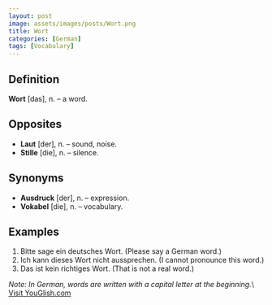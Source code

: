 ```yaml
---
layout: post
image: assets/images/posts/Wort.png
title: Wort
categories: [German]
tags: [Vocabulary]
---
```


## Definition

**Wort** [das], n. – a word.

## Opposites

- **Laut** [der], n. – sound, noise.
- **Stille** [die], n. – silence.

## Synonyms

- **Ausdruck** [der], n. – expression.
- **Vokabel** [die], n. – vocabulary.

## Examples

1. Bitte sage ein deutsches Wort. (Please say a German word.)
2. Ich kann dieses Wort nicht aussprechen. (I cannot pronounce this word.)
3. Das ist kein richtiges Wort. (That is not a real word.)

*Note: In German, words are written with a capital letter at the beginning.*\ <a id="yg-widget-0" class="youglish-widget" data-query="Wort" data-lang="german" data-components="8412" data-auto-start="0" data-bkg-color="theme_light" data-title="How%20to%20pronounce%20Wort%20in%20German"  rel="nofollow" href="https://youglish.com">Visit YouGlish.com</a><script async src="https://youglish.com/public/emb/widget.js" charset="utf-8"></script>